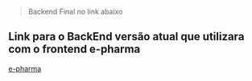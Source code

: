 > Backend Final no link abaixo

## Link para o BackEnd versão atual que utilizara com o frontend e-pharma
<a href="https://github.com/hebertbrito/Server-E-Pharma">e-pharma</a>
